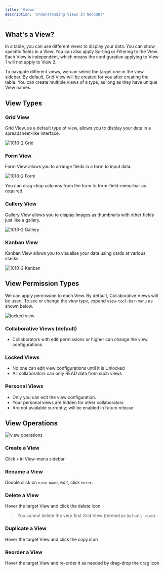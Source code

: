 ```yaml
---
title: 'Views'
description: 'Understanding Views in NocoDB!'
---
```


## What's a View?

In a table, you can use different views to display your data. You can show specific fields in a View. You can also apply Sorting or Filtering to the View. Each View is independent, which means the configuration applying to View 1 will not apply to View 2. 

To navigate different views, we can select the target one in the view sidebar. By default, Grid View will be created for you after creating the table. You can create multiple views of a type, as long as they have unique View names.

## View Types

### Grid View

Grid View, as a default type of view, allows you to display your data in a spreadsheet-like interface.
  
![1010-2 Grid](https://user-images.githubusercontent.com/35857179/194824161-ce5c4875-4425-40b7-b932-8176271e4f1e.png)

### Form View

Form View allows you to arrange fields in a form to input data.
  
![1010-2 Form](https://user-images.githubusercontent.com/35857179/194824127-b400f9c8-18a7-4a37-b8c3-7d279e9976af.png)

You can drag-drop columns from the form to form-field-menu-bar as required.

### Gallery View

Gallery View allows you to display images as thumbnails with other fields just like a gallery.
  
![1010-2 Gallery](https://user-images.githubusercontent.com/35857179/194824141-04c76a4e-2cae-448f-a842-c79f5bce339d.png)
  
### Kanban View

Kanban View allows you to visualise your data using cards at various stacks.

![1010-2 Kanban](https://user-images.githubusercontent.com/35857179/194824164-97ca897a-3af4-42ab-8812-534afaf23396.png)

## View Permission Types

We can apply permission to each View. By default, Collaborative Views will be used. To see or change the view type, expand `view-tool-bar-menu` as shown below.

![locked view](https://github.com/nocodb/nocodb/assets/86527202/41b28e3b-f8c3-46b7-8e9e-894706379a1c)

### Collaborative Views (default)
- Collaborators with edit permissions or higher can change the view configurations

### Locked Views
- No one can edit view configurations until it is Unlocked
- All collaborators can only READ data from such views

### Personal Views
- Only you can edit the view configuration.
- Your personal views are hidden for other collaborators
- Are not available currently; will be enabled in future release


## View Operations

![view operations](https://github.com/nocodb/nocodb/assets/86527202/c210de4a-7bc2-4b21-bc64-e68c52c1ba21)


### Create a View

Click `+` in View-menu sidebar

### Rename a View

Double click on `view-name`, edit, click `enter`.

### Delete a View

Hover the target View and click the delete icon

> You cannot delete the very first Grid View (termed as `Default view`).

### Duplicate a View

Hover the target View and click the copy icon

### Reorder a View

Hover the target View and re-order it as needed by drag-drop the drag icon
